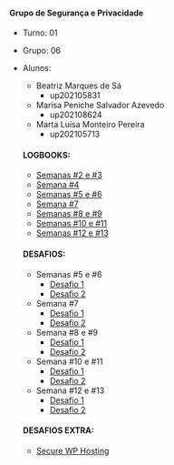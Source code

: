 
#### Grupo de Segurança e Privacidade

* Turno: 01
* Grupo: 06
* Alunos:
    - Beatriz Marques de Sá 
        - up202105831
    - Marisa Peniche Salvador Azevedo
        - up202108624
    - Marta Luísa Monteiro Pereira
        - up202105713

    #### LOGBOOKS:

    - [Semanas #2 e #3](LOGBOOK3.md)
    - [Semana #4](LOGBOOK4.md)
    - [Semanas #5 e #6](LOGBOOK5.md)
    - [Semana #7](LOGBOOK7.md)
    - [Semanas #8 e #9](LOGBOOK8.md)
    - [Semanas #10 e #11](LOGBOOK10.md)
    - [Semanas #12 e #13](LOGBOOK12.md)

    #### DESAFIOS:

    - Semanas #5 e #6
        - [Desafio 1](/Desafios/Semana5-Desafio1/explicacao.md)
        - [Desafio 2](/Desafios/Semana5-Desafio2/explicacao.md)
    - Semana #7
        - [Desafio 1](/Desafios/Semana7-Desafio1/explicacao.md)
        - [Desafio 2](/Desafios/Semana7-Desafio2/explicacao.md)
    - Semana #8 e #9
        - [Desafio 1](/Desafios/Semana8-Desafio1/explicacao.md)
        - [Desafio 2](/Desafios/Semana8-Desafio2/explicacao.md)
    - Semana #10 e #11
        - [Desafio 1](/Desafios/Semana10-Desafio1/explicacao.md)
        - [Desafio 2](/Desafios/Semana10-Desafio2/explicacao.md)
    - Semana #12 e #13
        - [Desafio 1](/Desafios/Semana12-Desafio1/explicacao.md)
        - [Desafio 2](/Desafios/Semana12-Desafio2/explicacao.md)

    #### DESAFIOS EXTRA:

    - [Secure WP Hosting](/Desafios/Extras/Secure%20WP%20Hosting/explicacao.md)
